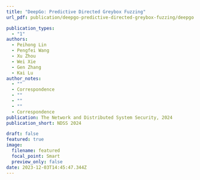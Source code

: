 ```yaml
---
title: "DeepGo: Predictive Directed Greybox Fuzzing"
url_pdf: publication/deepgo-predictive-directed-greybox-fuzzing/deepgo.pdf

publication_types:
  - "1"
authors:
  - Peihong Lin
  - Pengfei Wang
  - Xu Zhou
  - Wei Xie
  - Gen Zhang
  - Kai Lu
author_notes:
  - ""
  - Correspondence
  - ""
  - ""
  - ""
  - Correspondence
publication: The Network and Distributed System Security, 2024
publication_short: NDSS 2024

draft: false
featured: true
image:
  filename: featured
  focal_point: Smart
  preview_only: false
date: 2023-12-03T14:45:47.344Z
---
```

